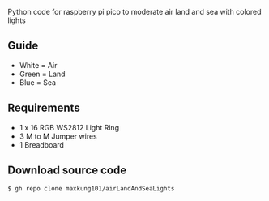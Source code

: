Python code for raspberry pi pico to moderate air land and sea with colored lights

Guide
-----
* White = Air
* Green = Land
* Blue = Sea

Requirements
------------
* 1 x 16 RGB WS2812 Light Ring
* 3 M to M Jumper wires
* 1 Breadboard

Download source code
--------------------
```
$ gh repo clone maxkung101/airLandAndSeaLights
```
